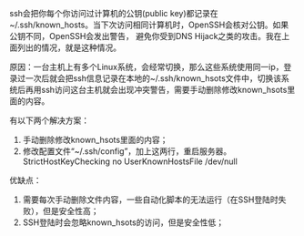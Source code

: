 ssh会把你每个你访问过计算机的公钥(public key)都记录在~/.ssh/known_hosts。当下次访问相同计算机时，OpenSSH会核对公钥。如果公钥不同，OpenSSH会发出警告， 避免你受到DNS Hijack之类的攻击。我在上面列出的情况，就是这种情况。 

原因：一台主机上有多个Linux系统，会经常切换，那么这些系统使用同一ip，登录过一次后就会把ssh信息记录在本地的~/.ssh/known_hsots文件中，切换该系统后再用ssh访问这台主机就会出现冲突警告，需要手动删除修改known_hsots里面的内容。 

有以下两个解决方案： 
1. 手动删除修改known_hsots里面的内容； 
2. 修改配置文件“~/.ssh/config”，加上这两行，重启服务器。 
   StrictHostKeyChecking no 
   UserKnownHostsFile /dev/null 

优缺点： 
1. 需要每次手动删除文件内容，一些自动化脚本的无法运行（在SSH登陆时失败），但是安全性高； 
2. SSH登陆时会忽略known_hsots的访问，但是安全性低；

